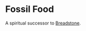 # Fossil Food
A spiritual successor to [Breadstone](https://minecraft.curseforge.com/projects/breadstone-ore).
